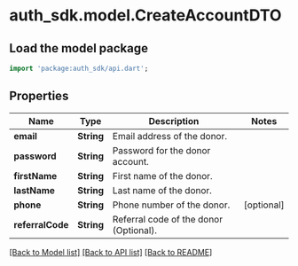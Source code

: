 # auth_sdk.model.CreateAccountDTO

## Load the model package
```dart
import 'package:auth_sdk/api.dart';
```

## Properties
Name | Type | Description | Notes
------------ | ------------- | ------------- | -------------
**email** | **String** | Email address of the donor. | 
**password** | **String** | Password for the donor account. | 
**firstName** | **String** | First name of the donor. | 
**lastName** | **String** | Last name of the donor. | 
**phone** | **String** | Phone number of the donor. | [optional] 
**referralCode** | **String** | Referral code of the donor (Optional). | 

[[Back to Model list]](../README.md#documentation-for-models) [[Back to API list]](../README.md#documentation-for-api-endpoints) [[Back to README]](../README.md)



